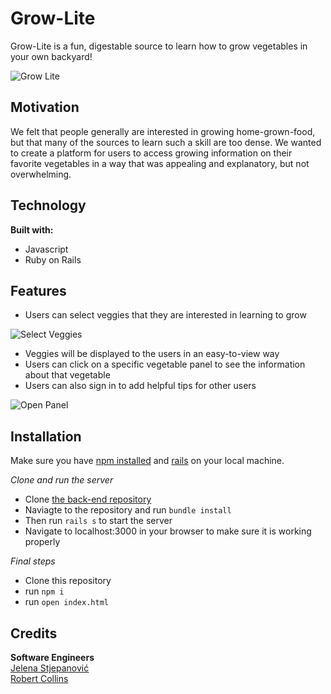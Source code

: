 # Grow-Lite

Grow-Lite is a fun, digestable source to learn how to grow vegetables in your own backyard!

![Grow Lite](/assets/fullView.png)

## Motivation

We felt that people generally are interested in growing home-grown-food, but that many of the sources to learn such a skill are too dense. We wanted to create a platform for users to access growing information on their favorite vegetables in a way that was appealing and explanatory, but not overwhelming.

## Technology

**Built with:**

* Javascript
* Ruby on Rails

## Features

* Users can select veggies that they are interested in learning to grow

![Select Veggies](/assets/selectVeggies.png)

* Veggies will be displayed to the users in an easy-to-view way
* Users can click on a specific vegetable panel to see the information about that vegetable
* Users can also sign in to add helpful tips for other users 

![Open Panel](/assets/openPanel.png)

## Installation 

Make sure you have [npm installed](https://www.npmjs.com/get-npm) and [rails](https://rubyonrails.org/) on your local machine.

*Clone and run the server*

* Clone [the back-end repository](https://github.com/jelenastj/grow-lite-backend)
* Naviagte to the repository and run `bundle install`
* Then run `rails s` to start the server
* Navigate to localhost:3000 in your browser to make sure it is working properly

*Final steps*

* Clone this repository
* run `npm i`
* run `open index.html`

## Credits

**Software Engineers** <br />
[Jelena Stjepanović](https://www.linkedin.com/in/jelenast/)
<br />
[Robert Collins](https://www.linkedin.com/in/rpc219/)

